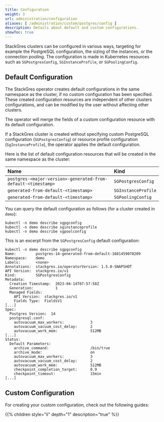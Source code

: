 ```yaml
---
title: Configuration
weight: 3
url: administration/configuration
aliases: [ /administration/custom/postgres/config ]
description: Details about default and custom configurations.
showToc: true
---
```


StackGres clusters can be configured in various ways, targeting for example the PostgreSQL configuration, the sizing of the instances, or the connection pooling.
The configuration is made in Kubernetes resources such as `SGPostgresConfig`, `SGInstanceProfile`, or `SGPoolingConfig`.

## Default Configuration

The StackGres operator creates default configurations in the same namespace as the cluster, if no custom configuration has been specified.
These created configuration resources are independent of other clusters configurations, and can be modified by the user without affecting other clusters.

The operator will merge the fields of a custom configuration resource with its default configuration.

If a StackGres cluster is created without specifying custom PostgreSQL configuration (`SGPostgresConfig`) or resource profile configuration (`SgInstanceProfile`), the operator applies the default configuration.


Here is the list of default configuration resources that will be created in the same namespace as the cluster:

| Name                                                          | Kind                |
|:--------------------------------------------------------------|:--------------------|
| `postgres-<major-version>-generated-from-default-<timestamp>` | `SGPostgresConfig`  |
| `generated-from-default-<timestamp>`                          | `SGInstanceProfile` |
| `generated-from-default-<timestamp>`                          | `SGPoolingConfig`   |

You can query the default configuration as follows (for a cluster created in `demo`):

```
kubectl -n demo describe sgpgconfig
kubectl -n demo describe sginstanceprofile
kubectl -n demo describe sgpoolconfig
```

This is an excerpt from the `SGPostgresConfig` default configuration:

```
kubectl -n demo describe sgpgconfig
Name:         postgres-14-generated-from-default-1681459078209
Namespace:    demo
Labels:       <none>
Annotations:  stackgres.io/operatorVersion: 1.5.0-SNAPSHOT
API Version:  stackgres.io/v1
Kind:         SGPostgresConfig
Metadata:
  Creation Timestamp:  2023-04-14T07:57:58Z
  Generation:          1
  Managed Fields:
    API Version:  stackgres.io/v1
    Fields Type:  FieldsV1
[...]
Spec:
  Postgres Version:  14
  postgresql.conf:
    autovacuum_max_workers:            3
    autovacuum_vacuum_cost_delay:      2
    autovacuum_work_mem:               512MB
[...]
Status:
  Default Parameters:
    archive_command:                   /bin/true
    archive_mode:                      on
    autovacuum_max_workers:            3
    autovacuum_vacuum_cost_delay:      2
    autovacuum_work_mem:               512MB
    checkpoint_completion_target:      0.9
    checkpoint_timeout:                15min
[...]
```

## Custom Configuration

For creating your custom configuration, check out the following guides:

{{% children style="li" depth="1" description="true" %}}